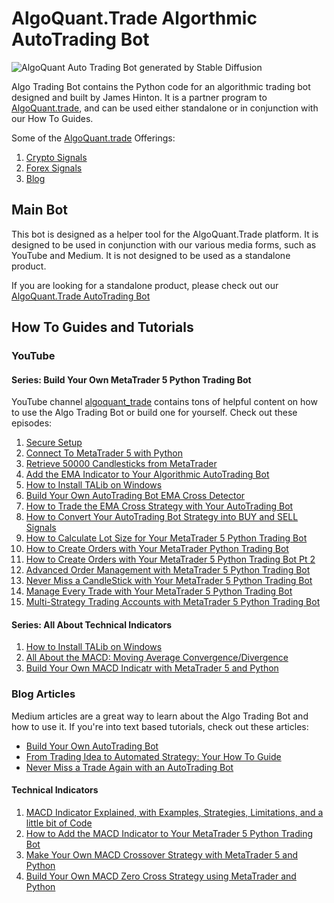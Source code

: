 # AlgoQuant.Trade Algorthmic AutoTrading Bot
![AlgoQuant Auto Trading Bot generated by Stable Diffusion](https://github.com/jimtin/algorithmic_trading_bot/blob/master/AlgoQuant_Algorithmic_Auto_Trading_bot.jpg)


Algo Trading Bot contains the Python code for an algorithmic trading bot designed and built by James Hinton. It is a 
partner program to [AlgoQuant.trade](https://www.algoquant.trade/), and can be used either standalone or in conjunction
with our How To Guides.

Some of the [AlgoQuant.trade](https://www.algoquant.trade/) Offerings:
1. [Crypto Signals](https://www.algoquant.trade/crypto-signals)
2. [Forex Signals](https://www.algoquant.trade/forex-signals)
3. [Blog](https://www.algoquant.trade/blog)

## Main Bot
This bot is designed as a helper tool for the AlgoQuant.Trade platform. It is designed to be used in conjunction with 
our various media forms, such as YouTube and Medium. It is not designed to be used as a standalone product.

If you are looking for a standalone product, please check out our [AlgoQuant.Trade AutoTrading Bot](https://github.com/jimtin/python_trading_bot)

## How To Guides and Tutorials
### YouTube
#### Series: Build Your Own MetaTrader 5 Python Trading Bot
YouTube channel [algoquant_trade](https://www.youtube.com/@algoquant_trade) contains tons of helpful content on how
to use the Algo Trading Bot or build one for yourself. Check out these episodes:
1. [Secure Setup](https://www.youtube.com/watch?v=jpw3JltNMg0)
2. [Connect To MetaTrader 5 with Python](https://www.youtube.com/watch?v=EkP7iAZoMEw&t=2s)
3. [Retrieve 50000 Candlesticks from MetaTrader](https://www.youtube.com/watch?v=KZmVek6EDCg)
4. [Add the EMA Indicator to Your Algorithmic AutoTrading Bot](https://youtu.be/QqLjXecrKhc)
5. [How to Install TALib on Windows](https://youtu.be/jnxqu9MhBIE)
6. [Build Your Own AutoTrading Bot EMA Cross Detector](https://youtu.be/lbdO_UKEzQU)
7. [How to Trade the EMA Cross Strategy with Your AutoTrading Bot](https://youtu.be/A6RTl0_13pw)
8. [How to Convert Your AutoTrading Bot Strategy into BUY and SELL Signals](https://youtu.be/21NtSVuPaZw)
9. [How to Calculate Lot Size for Your MetaTrader 5 Python Trading Bot](https://youtu.be/fveyPFreenk)
10. [How to Create Orders with Your MetaTrader Python Trading Bot](https://youtu.be/fveyPFreenk)
11. [How to Create Orders with Your MetaTrader 5 Python Trading Bot Pt 2](https://youtu.be/nn8XQgFN5W8)
12. [Advanced Order Management with MetaTrader 5 Python Trading Bot](https://youtu.be/cWfBrDQj_5s)
13. [Never Miss a CandleStick with Your MetaTrader 5 Python Trading Bot](https://youtu.be/ecK0ZbMWVIA)
14. [Manage Every Trade with Your MetaTrader 5 Python Trading Bot](https://youtu.be/Q5GQFxk1IJI)
15. [Multi-Strategy Trading Accounts with MetaTrader 5 Python Trading Bot](https://youtu.be/4NDO81n-EpA)

#### Series: All About Technical Indicators
1. [How to Install TALib on Windows](https://youtu.be/jnxqu9MhBIE)
2. [All About the MACD: Moving Average Convergence/Divergence](https://youtu.be/U33hGglLo2M)
3. [Build Your Own MACD Indicatr with MetaTrader 5 and Python](https://youtu.be/AbXY0QtAIp4)

### Blog Articles
Medium articles are a great way to learn about the Algo Trading Bot and how to use it. If you're into text based tutorials, 
check out these articles:
- [Build Your Own AutoTrading Bot](https://www.algoquant.trade/post/build-your-own-autotrading-bot)
- [From Trading Idea to Automated Strategy: Your How To Guide](https://www.algoquant.trade/post/from-trading-idea-to-automated-strategy-your-how-to-guide)
- [Never Miss a Trade Again with an AutoTrading Bot](https://www.algoquant.trade/post/never-miss-a-trade-again-with-an-auto-trading-bot)

#### Technical Indicators
1. [MACD Indicator Explained, with Examples, Strategies, Limitations, and a little bit of Code](https://medium.com/trading-data-analysis/macd-indicator-explained-with-examples-strategies-limitations-and-a-little-bit-of-code-38d0188f80b9)
2. [How to Add the MACD Indicator to Your MetaTrader 5 Python Trading Bot](https://medium.com/@appnologyjames/how-to-add-the-macd-indicator-to-your-metatrader-5-python-trading-bot-1443845c41e4)
3. [Make Your Own MACD Crossover Strategy with MetaTrader 5 and Python](https://medium.com/@appnologyjames/make-your-own-macd-crossover-strategy-with-metatrader-5-and-python-98daa630261)
4. [Build Your Own MACD Zero Cross Strategy using MetaTrader and Python](https://medium.com/@appnologyjames/build-your-own-macd-zero-cross-strategy-using-metatrader-and-python-ba1c67b0d8ba)

